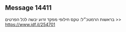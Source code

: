 ## Message 14411

בראשות הרמטכ״ל: טקס חילופי מפקד זרוע יבשה
לכל הפרטים >> https://www.idf.il/254701

